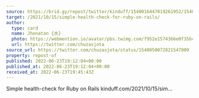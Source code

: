 ```yaml
---
source: https://brid.gy/repost/twitter/kinduff/1540016447019261952/1540050072821547009
target: /2021/10/15/simple-health-check-for-ruby-on-rails/
author:
  type: card
  name: Jhonatan {水}
  photo: https://webmention.io/avatar/pbs.twimg.com/f952e1574366e0f35bc0998e7f39f6cddf970eb7b1bd8583d3871b604ece8236.jpg
  url: https://twitter.com/chuzasjota
source_url: https://twitter.com/chuzasjota/status/1540050072821547009
property: repost-of
published: 2022-06-23T19:12:04+00:00
published_at: 2022-06-23T19:12:04+00:00
received_at: 2022-06-23T19:45:43Z
---
```


Simple health-check for Ruby on Rails kinduff.com/2021/10/15/sim…